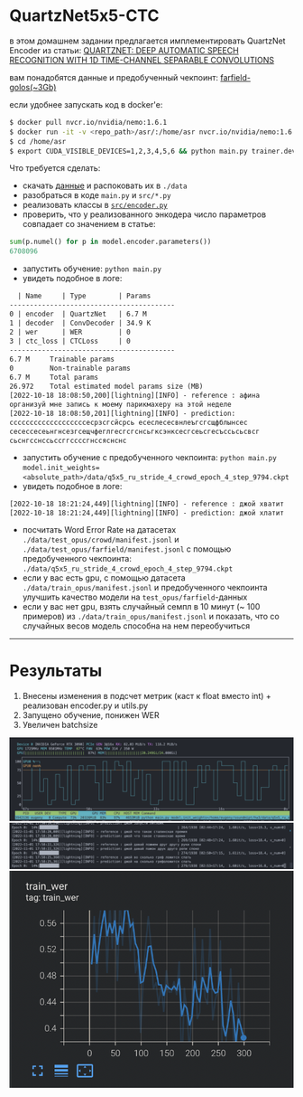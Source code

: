 # QuartzNet5x5-CTC

в этом домашнем задании предлагается имплементировать QuartzNet Encoder из статьи:
[QUARTZNET: DEEP AUTOMATIC SPEECH RECOGNITION WITH 1D TIME-CHANNEL SEPARABLE CONVOLUTIONS](https://arxiv.org/pdf/1910.10261.pdf)

вам понадобятся данные и предобученный чекпоинт: [farfield-golos(~3Gb)](https://drive.google.com/file/d/1TEOR60JXgOkPrC6jSLhuR2Nb6eCegjpd/view?usp=sharing)



если удобнее запускать код в docker'е:
```bash
$ docker pull nvcr.io/nvidia/nemo:1.6.1
$ docker run -it -v <repo_path>/asr/:/home/asr nvcr.io/nvidia/nemo:1.6.1
$ cd /home/asr
$ export CUDA_VISIBLE_DEVICES=1,2,3,4,5,6 && python main.py trainer.devices=6 trainer.accelerator=gpu ++trainer.strategy=ddp
```

Что требуется сделать:
* скачать [данные](https://drive.google.com/file/d/1TEOR60JXgOkPrC6jSLhuR2Nb6eCegjpd/view?usp=sharing) и распоковать их в `./data`
* разобраться в коде `main.py` и `src/*.py`
* реализовать классы в [`src/encoder.py`](src/encoder.py)
* проверить, что у реализованного энкодера число параметров совпадает со значением в статье:
```python
sum(p.numel() for p in model.encoder.parameters())
6708096
```
* запустить обучение: `python main.py`
* увидеть подобное в логе:
```log
  | Name     | Type        | Params
-----------------------------------------
0 | encoder  | QuartzNet   | 6.7 M 
1 | decoder  | ConvDecoder | 34.9 K
2 | wer      | WER         | 0     
3 | ctc_loss | CTCLoss     | 0     
-----------------------------------------
6.7 M     Trainable params
0         Non-trainable params
6.7 M     Total params
26.972    Total estimated model params size (MB)
[2022-10-18 18:08:50,200][lightning][INFO] - reference : афина организуй мне запись к моему парикмахеру на этой неделе
[2022-10-18 18:08:50,201][lightning][INFO] - prediction: сссссссссссссссссссесрзсгсйсрсь есеслесесвнлеъгсгсщфблынсес сесессесеьнгнсезгсещчфеглгесгсгснсьгксэнксесгсеьсгесъссьсьсвсг сьснгсснссьссггссссгнссяснснс
```
* запустить обучение с предобученного чекпоинта: `python main.py model.init_weights=<absolute_path>/data/q5x5_ru_stride_4_crowd_epoch_4_step_9794.ckpt`
* увидеть подобное в логе: 
```log
[2022-10-18 18:21:24,449][lightning][INFO] - reference : джой хватит
[2022-10-18 18:21:24,449][lightning][INFO] - prediction: джой хлатит
```

* посчитать Word Error Rate на датасетах `./data/test_opus/crowd/manifest.jsonl` и `./data/test_opus/farfield/manifest.jsonl` с помощью предобученного чекпоинта: `./data/q5x5_ru_stride_4_crowd_epoch_4_step_9794.ckpt`
* если у вас есть gpu, с помощью датасета `./data/train_opus/manifest.jsonl` и предобученного чекпоинта улучшить качество модели на `test_opus/farfield`-данных
* если у вас нет gpu, взять случайный семпл в 10 минут (~ 100 примеров) из `./data/train_opus/manifest.jsonl` и показать, что со случайных весов модель способна на нем переобучиться


------------



# Результаты

1. Внесены изменения в подсчет метрик (каст к float вместо int) + реализован encoder.py и utils.py
2. Запущено обучение, понижен WER
3. Увеличен batchsize

![](assets/gpu.png)
![](assets/training.png)
![](assets/wer.png)
